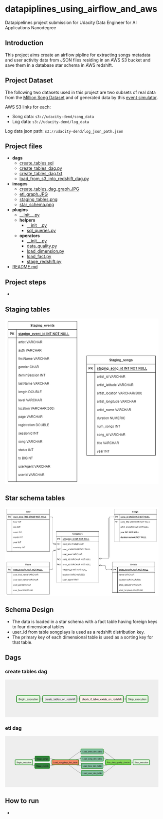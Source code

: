 # datapiplines_using_airflow_and_aws
Datapipelines project submission for Udacity Data Engineer for AI Applications Nanodegree

## Introduction
This project aims create an airflow pipline for extracting songs metadata and user activity data from JSON  files residing in an AWS S3 bucket and save them in a database star schema in AWS redshift. 

## Project Dataset
The following two datasets used in this project are two subsets of real data from the [Million Song Dataset](http://millionsongdataset.com/) and of generated data by this [event simulator](https://github.com/Interana/eventsim).

AWS S3 links for each:
-   Song data: `s3://udacity-dend/song_data`
-   Log data: `s3://udacity-dend/log_data`

Log data json path: `s3://udacity-dend/log_json_path.json`

## Project files
   - __dags__
     - [create\_tables.sql](dags/create_tables.sql)
     - [create\_tables\_dag.py](dags/create_tables_dag.py)
     - [create\_tables\_dag.txt](dags/create_tables_dag.txt)
     - [load\_from\_s3\_into\_redshift\_dag.py](dags/load_from_s3_into_redshift_dag.py)
   - __images__
     - [create\_tables\_dag\_graph.JPG](images/create_tables_dag_graph.JPG)
     - [etl\_graph.JPG](images/etl_graph.JPG)
     - [staging\_tables.png](images/staging_tables.png)
     - [star\_schema.png](images/star_schema.png)
   - __plugins__
     - [\_\_init\_\_.py](plugins/__init__.py)
     - __helpers__
       - [\_\_init\_\_.py](plugins/helpers/__init__.py)
       - [sql\_queries.py](plugins/helpers/sql_queries.py)
     - __operators__
       - [\_\_init\_\_.py](plugins/operators/__init__.py)
       - [data\_quality.py](plugins/operators/data_quality.py)
       - [load\_dimension.py](plugins/operators/load_dimension.py)
       - [load\_fact.py](plugins/operators/load_fact.py)
       - [stage\_redshift.py](plugins/operators/stage_redshift.py)
   - [README.md](README.md)

## Project steps
- 
## Staging tables

![enter image description here](https://github.com/BaZom/Data-warehouse-with-AWS-S3-and-Redshift/blob/4361dc1f49353701d142e70bcecdf2d2b8fe0633/staging_tables.png)

## Star schema tables
![enter image description here](https://github.com/BaZom/Data-warehouse-with-AWS-S3-and-Redshift/blob/848476c6f991f098374eba1e0247dcb8d3350468/star_schema.png)

## Schema Design
- The data is loaded in a star schema with a fact table having foreign keys to four dimensional tables
- user_id from table songplays is used as a redshift distribution key.
- The primary key of each dimensional table is used as a sorting key for that table.
## Dags
### create tables dag
![create tables dag](https://github.com/BaZom/datapiplines_using_airflow_and_aws/blob/main/images/create_tables_dag_graph.JPG)

### etl dag
![etl dag](https://github.com/BaZom/datapiplines_using_airflow_and_aws/blob/main/images/etl_graph.JPG)

## How to run
- 
